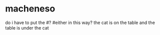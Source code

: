 # macheneso
do i have to put the #?
#either in this way?
the cat is on the table and the table is under the cat
